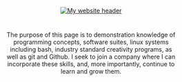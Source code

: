 <p align="center">
	<a href="https://tylereshelman.com/">
		<img src="https://tylereshelman.com/img/website_header.png" alt="My website header"/>
	</a>
</p>

#
<p style="text-align:center; margin:0% 10%;">
The purpose of this page is to demonstration knowledge of programming concepts, software suites, linux systems including bash, industry standard creativity programs, as well as git and Github. I seek to join a company where I can incorporate these skills, and, more importantly, continue to learn and grow them.
</p>